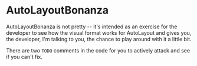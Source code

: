 # AutoLayoutBonanza
AutoLayoutBonanza is not pretty -- it's intended as an exercise for the developer to see how the visual format works for AutoLayout and gives you, the developer, I'm talking to you, the chance to play around with it a little bit.

There are two `TODO` comments in the code for you to actively attack and see if you can't fix.
